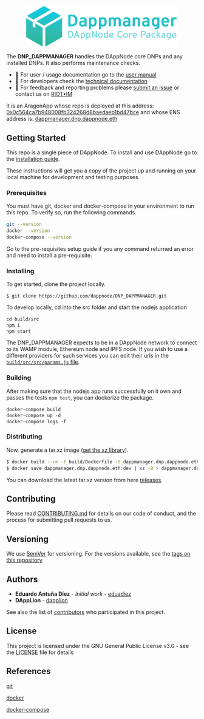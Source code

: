 <p align="center"><a href="https://github.com/dappnode/DAppNode"><img width="400" title="DAPPMANAGER" src='banner-dappmanager.png' /></a></p>

The **DNP_DAPPMANAGER** handles the DAppNode core DNPs and any installed DNPs. It also performs maintenance checks.

- :bust_in_silhouette: For user / usage documentation go to the [user manual](https://dappnode.readthedocs.io/en/latest/user-manual.html#dappmanager)
- :wrench: For developers check the [technical documentation](build/src)
- :speech_balloon: For feedback and reporting problems please [submit an issue](https://github.com/dappnode/DNP_ADMIN/issues/new) or contact us on [RIOT•IM](https://riot.im/app/#/room/#DAppNode:matrix.org)

It is an AragonApp whose repo is deployed at this address: [0x0c564ca7b948008fb324268d8baedaeb1bd47bce](https://etherscan.io/address/0x0c564ca7b948008fb324268d8baedaeb1bd47bce) and whose ENS address is: [dappmanager.dnp.dappnode.eth](https://etherscan.io/enslookup?q=dappmanager.dnp.dappnode.eth])

## Getting Started

This repo is a single piece of DAppNode. To install and use DAppNode go to the [installation guide](https://github.com/dappnode/DAppNode/wiki/DAppNode-Installation-Guide).

These instructions will get you a copy of the project up and running on your local machine for development and testing purposes.

### Prerequisites

You must have git, docker and docker-compose in your environment to run this repo. To verify so, run the following commands.

```bash
git --version
docker --version
docker-compose --version
```

Go to the pre-requisites setup guide if you any command returned an error and need to install a pre-requisite.

### Installing

To get started, clone the project locally.

```
$ git clone https://github.com/dappnode/DNP_DAPPMANAGER.git
```

To develop locally, cd into the src folder and start the nodejs application

```
cd build/src
npm i
npm start
```

The DNP_DAPPMANAGER expects to be in a DAppNode network to connect to its WAMP module, Ethereum node and IPFS node. If you wish to use a different providers for such services you can edit their urls in the [`build/src/src/params.js` file](build/src/src/params.js).

### Building

After making sure that the nodejs app runs successfully on it own and passes the tests `npm test`, you can dockerize the package.

```
docker-compose build
docker-compose up -d
docker-compose logs -f
```

### Distributing

Now, generate a tar.xz image ([get the xz library](https://tukaani.org/xz/)).

```bash
$ docker build --rm -f build/Dockerfile -t dappmanager.dnp.dappnode.eth:dev build
$ docker save dappmanager.dnp.dappnode.eth:dev | xz -9 > dappmanager.dnp.dappnode.eth_x.y.z.tar.xz
```

You can download the latest tar.xz version from here [releases](https://github.com/dappnode/DNP_DAPPMANAGER/releases).

## Contributing

Please read [CONTRIBUTING.md](https://github.com/dappnode) for details on our code of conduct, and the process for submitting pull requests to us.

## Versioning

We use [SemVer](http://semver.org/) for versioning. For the versions available, see the [tags on this repository](https://github.com/dappnode/DNP_DAPPMANAGER/tags).

## Authors

- **Eduardo Antuña Díez** - _Initial work_ - [eduadiez](https://github.com/eduadiez)
- **DAppLion** - [dapplion](https://github.com/dapplion)

See also the list of [contributors](https://github.com/dappnode/DNP_DAPPMANAGER/contributors) who participated in this project.

## License

This project is licensed under the GNU General Public License v3.0 - see the [LICENSE](LICENSE) file for details

## References

[git](https://git-scm.com/)

[docker](https://www.docker.com/)

[docker-compose](https://docs.docker.com/compose/)

```

```
